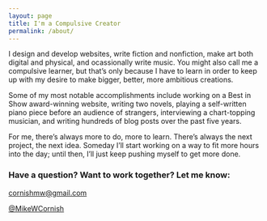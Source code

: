 ```yaml
---
layout: page
title: I'm a Compulsive Creator
permalink: /about/
---
```


I design and develop websites, write fiction and nonfiction, make art both digital and physical, and ocassionally write music. You might also call me a compulsive learner, but that’s only because I have to learn in order to keep up with my desire to make bigger, better, more ambitious creations.

Some of my most notable accomplishments include working on a Best in Show award-winning website, writing two novels, playing a self-written piano piece before an audience of strangers, interviewing a chart-topping musician, and writing hundreds of blog posts over the past five years.

For me, there’s always more to do, more to learn. There’s always the next project, the next idea. Someday I’ll start working on a way to fit more hours into the day; until then, I’ll just keep pushing myself to get more done.

### Have a question? Want to work together? Let me know:
[cornishmw@gmail.com](mailto:cornishmw@gmail.com)

[@MikeWCornish](https://twitter.com/MikeWCornish)
